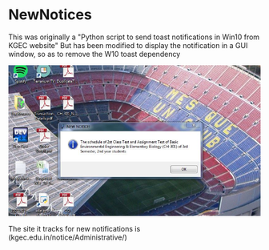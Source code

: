 # NewNotices
This was originally a "Python script to send toast notifications in Win10 from KGEC website"
But has been modified to display the notification in a GUI window, so as to remove the W10 toast dependency

![](NewNotices.JPG)

The site it tracks for new notifications is (kgec.edu.in/notice/Administrative/)




